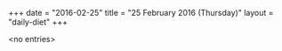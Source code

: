 +++
date = "2016-02-25"
title = "25 February 2016 (Thursday)"
layout = "daily-diet"
+++


\<no entries\>

